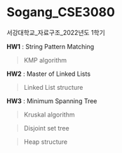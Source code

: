 # Sogang_CSE3080
서강대학교_자료구조_2022년도 1학기

**HW1** : String Pattern Matching
> KMP algorithm

**HW2** : Master of Linked Lists
> Linked List structure

**HW3** : Minimum Spanning Tree
> Kruskal algorithm

> Disjoint set tree

> Heap structure
